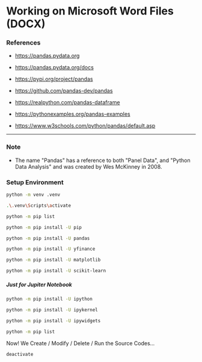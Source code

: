 # Working on Microsoft Word Files (DOCX)

### References

- https://pandas.pydata.org
- https://pandas.pydata.org/docs
- https://pypi.org/project/pandas
- https://github.com/pandas-dev/pandas

- https://realpython.com/pandas-dataframe
- https://pythonexamples.org/pandas-examples
- https://www.w3schools.com/python/pandas/default.asp

---

### Note

- The name "Pandas" has a reference to both "Panel Data", and "Python Data Analysis" and was created by Wes McKinney in 2008.

### Setup Environment

```bash
python -m venv .venv
```

```bash
.\.venv\Scripts\activate
```

```bash
python -m pip list
```

```bash
python -m pip install -U pip
```

```bash
python -m pip install -U pandas
```

```bash
python -m pip install -U yfinance
```

```bash
python -m pip install -U matplotlib
```

```bash
python -m pip install -U scikit-learn
```

##### Just for Jupiter Notebook

```bash
python -m pip install -U ipython
```

```bash
python -m pip install -U ipykernel
```

```bash
python -m pip install -U ipywidgets
```

```bash
python -m pip list
```

Now! We Create / Modify / Delete / Run the Source Codes...

```bash
deactivate
```
